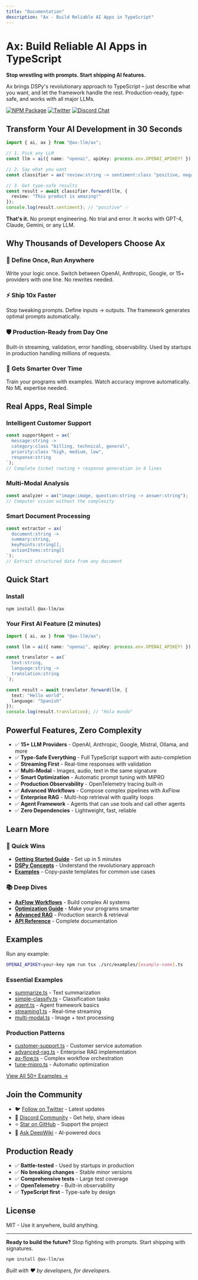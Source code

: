 ```yaml
---
title: "Documentation"
description: "Ax - Build Reliable AI Apps in TypeScript"
---
```


# Ax: Build Reliable AI Apps in TypeScript

**Stop wrestling with prompts. Start shipping AI features.**

Ax brings DSPy's revolutionary approach to TypeScript – just describe what you want, and let the framework handle the rest. Production-ready, type-safe, and works with all major LLMs.

[![NPM Package](https://img.shields.io/npm/v/@ax-llm/ax?style=for-the-badge&color=green)](https://www.npmjs.com/package/@ax-llm/ax)
[![Twitter](https://img.shields.io/twitter/follow/dosco?style=for-the-badge&color=red)](https://twitter.com/dosco)
[![Discord Chat](https://img.shields.io/discord/1078454354849304667?style=for-the-badge&color=green)](https://discord.gg/DSHg3dU7dW)

## Transform Your AI Development in 30 Seconds

```typescript
import { ai, ax } from "@ax-llm/ax";

// 1. Pick any LLM
const llm = ai({ name: "openai", apiKey: process.env.OPENAI_APIKEY! });

// 2. Say what you want
const classifier = ax('review:string -> sentiment:class "positive, negative, neutral"');

// 3. Get type-safe results
const result = await classifier.forward(llm, { 
  review: "This product is amazing!" 
});
console.log(result.sentiment); // "positive" ✨
```

**That's it.** No prompt engineering. No trial and error. It works with GPT-4, Claude, Gemini, or any LLM.

## Why Thousands of Developers Choose Ax

### 🎯 **Define Once, Run Anywhere**
Write your logic once. Switch between OpenAI, Anthropic, Google, or 15+ providers with one line. No rewrites needed.

### ⚡ **Ship 10x Faster**
Stop tweaking prompts. Define inputs → outputs. The framework generates optimal prompts automatically.

### 🛡️ **Production-Ready from Day One**
Built-in streaming, validation, error handling, observability. Used by startups in production handling millions of requests.

### 🚀 **Gets Smarter Over Time**
Train your programs with examples. Watch accuracy improve automatically. No ML expertise needed.

## Real Apps, Real Simple

### Intelligent Customer Support
```typescript
const supportAgent = ax(`
  message:string -> 
  category:class "billing, technical, general",
  priority:class "high, medium, low",
  response:string
`);
// Complete ticket routing + response generation in 4 lines
```

### Multi-Modal Analysis
```typescript
const analyzer = ax("image:image, question:string -> answer:string");
// Computer vision without the complexity
```

### Smart Document Processing
```typescript
const extractor = ax(`
  document:string -> 
  summary:string,
  keyPoints:string[],
  actionItems:string[]
`);
// Extract structured data from any document
```

## Quick Start

### Install
```bash
npm install @ax-llm/ax
```

### Your First AI Feature (2 minutes)
```typescript
import { ai, ax } from "@ax-llm/ax";

const llm = ai({ name: "openai", apiKey: process.env.OPENAI_APIKEY! });

const translator = ax(`
  text:string, 
  language:string -> 
  translation:string
`);

const result = await translator.forward(llm, {
  text: "Hello world",
  language: "Spanish"
});
console.log(result.translation); // "Hola mundo"
```

## Powerful Features, Zero Complexity

- ✅ **15+ LLM Providers** - OpenAI, Anthropic, Google, Mistral, Ollama, and more
- ✅ **Type-Safe Everything** - Full TypeScript support with auto-completion
- ✅ **Streaming First** - Real-time responses with validation
- ✅ **Multi-Modal** - Images, audio, text in the same signature
- ✅ **Smart Optimization** - Automatic prompt tuning with MiPRO
- ✅ **Production Observability** - OpenTelemetry tracing built-in
- ✅ **Advanced Workflows** - Compose complex pipelines with AxFlow
- ✅ **Enterprise RAG** - Multi-hop retrieval with quality loops
- ✅ **Agent Framework** - Agents that can use tools and call other agents
- ✅ **Zero Dependencies** - Lightweight, fast, reliable

## Learn More

### 🚀 Quick Wins
- [**Getting Started Guide**](https://github.com/ax-llm/ax/blob/main/QUICKSTART.md) - Set up in 5 minutes
- [**DSPy Concepts**](https://github.com/ax-llm/ax/blob/main/DSPY.md) - Understand the revolutionary approach
- [**Examples**](#examples) - Copy-paste templates for common use cases

### 📚 Deep Dives
- [**AxFlow Workflows**](https://github.com/ax-llm/ax/blob/main/AXFLOW.md) - Build complex AI systems
- [**Optimization Guide**](https://github.com/ax-llm/ax/blob/main/OPTIMIZE.md) - Make your programs smarter
- [**Advanced RAG**](https://github.com/ax-llm/ax/blob/main/AXRAG.md) - Production search & retrieval
- [**API Reference**](https://github.com/ax-llm/ax/blob/main/API.md) - Complete documentation

## Examples

Run any example:
```bash
OPENAI_APIKEY=your-key npm run tsx ./src/examples/[example-name].ts
```

### Essential Examples
- [summarize.ts](src/examples/summarize.ts) - Text summarization
- [simple-classify.ts](src/examples/simple-classify.ts) - Classification tasks
- [agent.ts](src/examples/agent.ts) - Agent framework basics
- [streaming1.ts](src/examples/streaming1.ts) - Real-time streaming
- [multi-modal.ts](src/examples/multi-modal.ts) - Image + text processing

### Production Patterns
- [customer-support.ts](src/examples/customer-support.ts) - Customer service automation
- [advanced-rag.ts](src/examples/advanced-rag.ts) - Enterprise RAG implementation
- [ax-flow.ts](src/examples/ax-flow.ts) - Complex workflow orchestration
- [tune-mipro.ts](src/examples/tune-mipro.ts) - Automatic optimization

[View All 50+ Examples →](src/examples/)

## Join the Community

- 🐦 [Follow on Twitter](https://twitter.com/dosco) - Latest updates
- 💬 [Discord Community](https://discord.gg/DSHg3dU7dW) - Get help, share ideas
- ⭐ [Star on GitHub](https://github.com/ax-llm/ax) - Support the project
- 📖 [Ask DeepWiki](https://deepwiki.com/ax-llm/ax) - AI-powered docs

## Production Ready

- ✅ **Battle-tested** - Used by startups in production
- ✅ **No breaking changes** - Stable minor versions
- ✅ **Comprehensive tests** - Large test coverage
- ✅ **OpenTelemetry** - Built-in observability
- ✅ **TypeScript first** - Type-safe by design

## License

MIT - Use it anywhere, build anything.

---

**Ready to build the future?** Stop fighting with prompts. Start shipping with signatures.

```bash
npm install @ax-llm/ax
```

*Built with ❤️ by developers, for developers.*